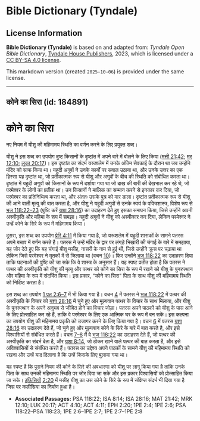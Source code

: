 # Bible Dictionary (Tyndale)

## License Information

**Bible Dictionary (Tyndale)** is based on and adapted from: _Tyndale Open Bible Dictionary_, [Tyndale House Publishers](https://tyndaleopenresources.com/), 2023, which is licensed under a [CC BY-SA 4.0 license](https://creativecommons.org/licenses/by-sa/4.0/legalcode.en).

This markdown version (created `2025-10-06`) is provided under the same license.



--------------------------------

## कोने का सिरा (id: 184891)

कोने का सिरा
============

नए नियम में यीशु की महिमामय स्थिति का वर्णन करने के लिए प्रयुक्त शब्द।

यीशु ने इस शब्द का उपयोग दुष्ट किसानों के दृष्टांत में अपने बारे में बोलने के लिए किया ([मत्ती 21:42](https://ref.ly/Matt21:42); [मर 12:10](https://ref.ly/Mark12:10); [लूका 20:17](https://ref.ly/Luke20:17))। इस दृष्टांत का संदर्भ यरूशलेम में उनके अंतिम सेवकाई के दौरान था जब उन्होंने मंदिर को साफ किया था। यहूदी अगुवों ने उनके कार्यों पर सवाल उठाया था, और उनके उत्तर का एक हिस्सा यह दृष्टांत था, जो प्रतीकात्मक रूप से यीशु और अगुवों के बीच की स्थिति को संबोधित करता था। दृष्टांत में यहूदी अगुवों को किसानों के रूप में दर्शाया गया था जो दाख की बारी की देखभाल कर रहे थे, जो परमेश्वर के लोगों का प्रतीक था। उन किसानों ने मालिक का सम्मान करने से इनकार कर दिया, जो परमेश्वर का प्रतिनिधित्व करता था, और अंततः उसके पुत्र को मार डाला। दृष्टांत प्रतीकात्मक रूप से यीशु की आने वाली मृत्यु की बात करता है, और यीशु ने यहूदी अगुवों से उनके स्वयं के पवित्रशास्त्र, विशेष रूप से [भज 118:22–23](https://ref.ly/Ps118:22-Ps118:23) (पुष्टि करें [यशा 28:16](https://ref.ly/Isa28:16)) का उदाहरण देते हुए इसका समापन किया, जिसे उन्होंने अपनी अस्वीकृति और महिमा के रूप में समझा। यहूदी अगुवों ने यीशु को अस्वीकार कर दिया, लेकिन परमेश्वर ने उन्हें कोने के सिरे के रूप में 
महिमामय किया।

दूसरा, इस शब्द का उपयोग [प्रेरि 4:11](https://ref.ly/Acts4:11) में किया गया है, जो यरूशलेम में यहूदी शासकों के सामने पतरस अपने बचाव में वर्णन करते है। पतरस ने उन्हें मंदिर के द्वार पर लंगड़े भिखारी की चंगाई के बारे में समझाया, यह जोर देते हुए कि यह चंगाई यीशु मसीह, नासरी के नाम से हुई थी, जिसे उन्होंने क्रूस पर चढ़ाया था लेकिन जिसे परमेश्वर ने मृतकों में से जिलाया था (वचन [10](https://ref.ly/Acts4:10))। फिर उन्होंने [भज 118:22](https://ref.ly/Ps118:22) का उदाहरण दिया ताकि घटनाओं की पुष्टि की जा सके कि वे शास्त्र के अनुसार हैं। यह स्पष्ट प्रतीत होता है कि पतरस ने पत्थर की अस्वीकृति को यीशु की मृत्यु और पत्थर को कोने का सिरा के रूप में रखने को यीशु के पुनरुत्थान और महिमा के रूप में संदर्भित किया। इस प्रकार, "कोने का सिरा" पिता के साथ यीशु की महिमामय स्थिति को निर्दिष्ट करता है।

इस शब्द का उपयोग [1 पत 2:6–7](https://ref.ly/1Pet2:6-1Pet2:7) में भी किया गया है। वचन [4](https://ref.ly/1Pet2:4) में पतरस ने [भज 118:22](https://ref.ly/Ps118:22) में पत्थर की अस्वीकृति के विचार को [यशा 28:16](https://ref.ly/Isa28:16) में चुने हुए और मूल्यवान पत्थर के विचार के साथ मिलाया, और यीशु के पुनरुत्थान के अपने अनुभव से जीवित होने का विचार जोड़ा। पतरस अपने पाठकों को यीशु के पास आने के लिए प्रोत्साहित कर रहे हैं, ताकि वे परमेश्वर के लिए एक आत्मिक घर के रूप में बन सकें। इस कल्पना का उपयोग यीशु की महिमामय प्रकृति को उजागर करने के लिए किया गया है। वचन [6](https://ref.ly/1Pet2:6) में पतरस [यशा 28:16](https://ref.ly/Isa28:16) का उदाहरण देते हैं, जो चुने हुए और मूल्यवान कोने के सिरे के बारे में बात करते है, और इसे विश्वासियों से संबंधित करते हैं। वचन [7–8](https://ref.ly/1Pet2:7-1Pet2:8) में वे [भज 118:22](https://ref.ly/Ps118:22) का उदाहरण देते हैं, जो पत्थर की अस्वीकृति का संदर्भ देता है, और [यशा 8:14](https://ref.ly/Isa8:14), जो ठोकर खाने वाले पत्थर की बात करता है, और इसे अविश्वासियों से संबंधित करते हैं। पतरस का उद्देश्य अपने पाठकों के सामने यीशु की महिमामय स्थिति को रखना और उन्हें याद दिलाना है कि उन्हें किसके लिए बुलाया गया था।

यह स्पष्ट है कि पुराने नियम की कोने के सिरे की अवधारणा को यीशु पर लागू किया गया है ताकि उनके पिता के साथ उनकी महिमामय स्थिति पर जोर दिया जा सके और इस प्रकार विश्वासियों को प्रोत्साहित किया जा सके। [इफिसियों](https://ref.ly/Eph2:20) [2:20](https://ref.ly/Eph2:20) में मसीह यीशु का उस कोने के सिरे के रूप में संक्षिप्त संदर्भ भी दिया गया है जिस पर कलीसिया का निर्माण हुआ है।

* **Associated Passages:** PSA 118:22; ISA 8:14; ISA 28:16; MAT 21:42; MRK 12:10; LUK 20:17; ACT 4:10; ACT 4:11; EPH 2:20; 1PE 2:4; 1PE 2:6; PSA 118:22–PSA 118:23; 1PE 2:6–1PE 2:7; 1PE 2:7–1PE 2:8

